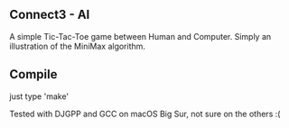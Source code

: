 ## Connect3 - AI
A simple Tic-Tac-Toe game between Human and Computer. Simply an illustration of the MiniMax algorithm.

## Compile
just type 'make'

Tested with DJGPP and GCC on macOS Big Sur, not sure on the others :(

